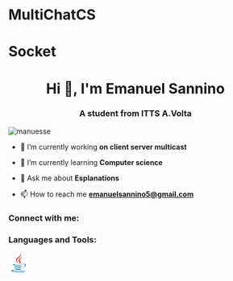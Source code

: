# MultiChatCS
# Socket

<h1 align="center">Hi 👋, I'm Emanuel Sannino</h1>
<h3 align="center">A student from ITTS A.Volta</h3>

<p align="left"> <img src="https://komarev.com/ghpvc/?username=manuesse&label=Profile%20views&color=0e75b6&style=flat" alt="manuesse" /> </p>

- 🔭 I’m currently working **on client server multicast**

- 🌱 I’m currently learning **Computer science**

- 💬 Ask me about **Esplanations**

- 📫 How to reach me **emanuelsannino5@gmail.com**

<h3 align="left">Connect with me:</h3>
<p align="left">
</p>

<h3 align="left">Languages and Tools:</h3>
<p align="left"> <a href="https://www.java.com" target="_blank" rel="noreferrer"> <img src="https://raw.githubusercontent.com/devicons/devicon/master/icons/java/java-original.svg" alt="java" width="40" height="40"/> </a> </p>

